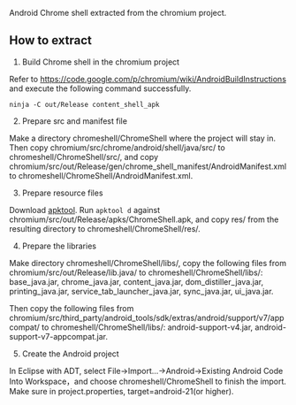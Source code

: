 Android Chrome shell extracted from the chromium project.

## How to extract

1. Build Chrome shell in the chromium project

Refer to <https://code.google.com/p/chromium/wiki/AndroidBuildInstructions> and execute the following command successfully.

	ninja -C out/Release content_shell_apk
	
2. Prepare src and manifest file

Make a directory chromeshell/ChromeShell where the project will stay in. Then copy chromium/src/chrome/android/shell/java/src/ to chromeshell/ChromeShell/src/, 
and copy chromium/src/out/Release/gen/chrome_shell_manifest/AndroidManifest.xml to chromeshell/ChromeShell/AndroidManifest.xml.

3. Prepare resource files

Download [apktool](http://ibotpeaches.github.io/Apktool/). Run `apktool d` against chromium/src/out/Release/apks/ChromeShell.apk, 
and copy res/ from the resulting directory to chromeshell/ChromeShell/res/.

4. Prepare the libraries

Make directory chromeshell/ChromeShell/libs/, copy the following files from chromium/src/out/Release/lib.java/ to chromeshell/ChromeShell/libs/:
base_java.jar, chrome_java.jar, content_java.jar, dom_distiller_java.jar, printing_java.jar, service_tab_launcher_java.jar, sync_java.jar, ui_java.jar.

Then copy the following files from chromium/src/third_party/android_tools/sdk/extras/android/support/v7/appcompat/ to chromeshell/ChromeShell/libs/:
android-support-v4.jar, android-support-v7-appcompat.jar.

5. Create the Android project

In Eclipse with ADT, select File->Import...->Android->Existing Android Code Into Workspace，and choose chromeshell/ChromeShell to
finish the import. Make sure in project.properties, target=android-21(or higher).